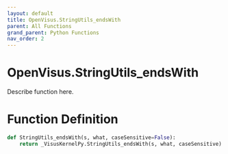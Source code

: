 ```yaml
---
layout: default
title: OpenVisus.StringUtils_endsWith
parent: All Functions
grand_parent: Python Functions
nav_order: 2
---
```


# OpenVisus.StringUtils_endsWith

Describe function here.

# Function Definition

```python
def StringUtils_endsWith(s, what, caseSensitive=False):
    return _VisusKernelPy.StringUtils_endsWith(s, what, caseSensitive)
```